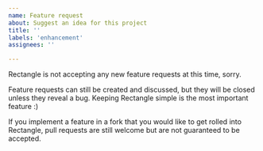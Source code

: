 ```yaml
---
name: Feature request
about: Suggest an idea for this project
title: ''
labels: 'enhancement'
assignees: ''

---
```


Rectangle is not accepting any new feature requests at this time, sorry. 

Feature requests can still be created and discussed, but they will be closed unless they reveal a bug. Keeping Rectangle simple is the most important feature :)

If you implement a feature in a fork that you would like to get rolled into Rectangle, pull requests are still welcome but are not guaranteed to be accepted.
